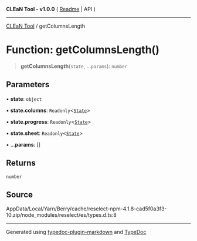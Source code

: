 **CLEaN Tool - v1.0.0** ( [Readme](../README.md) \| API )

***

[CLEaN Tool](../exports.md) / getColumnsLength

# Function: getColumnsLength()

> **getColumnsLength**(`state`, ...`params`): `number`

## Parameters

▪ **state**: `object`

▪ **state.columns**: `Readonly`\<[`State`](../private/interfaces/State.md)\>

▪ **state.progress**: `Readonly`\<[`State`](../private/interfaces/State.md)\>

▪ **state.sheet**: `Readonly`\<[`State`](../interfaces/State.md)\>

▪ ...**params**: []

## Returns

`number`

## Source

AppData/Local/Yarn/Berry/cache/reselect-npm-4.1.8-cad5f0a3f3-10.zip/node\_modules/reselect/es/types.d.ts:8

***

Generated using [typedoc-plugin-markdown](https://www.npmjs.com/package/typedoc-plugin-markdown) and [TypeDoc](https://typedoc.org/)
